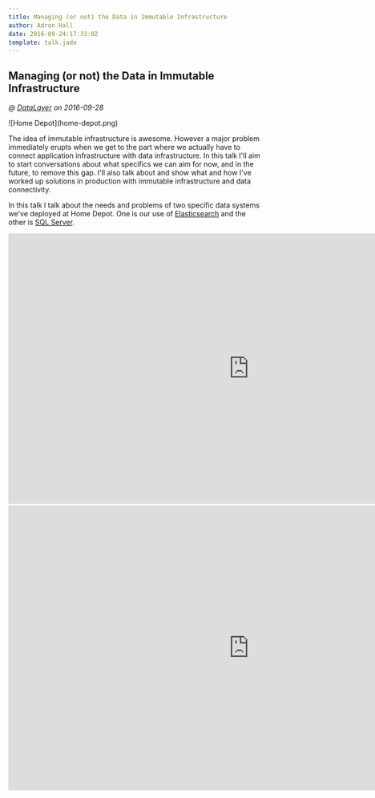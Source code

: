 ```yaml
---
title: Managing (or not) the Data in Immutable Infrastructure
author: Adron Hall
date: 2016-09-24:17:33:02
template: talk.jade
---
```

## Managing (or not) the Data in Immutable Infrastructure
*@ [DataLayer](https://datalayer.com) on 2016-09-28*

<div class="image float-right">
    ![Home Depot](home-depot.png)
</div>

The idea of immutable infrastructure is awesome. However a major problem immediately erupts when we get to the part where we actually have to connect application infrastructure with data infrastructure. In this talk I'll aim to start conversations about what specifics we can aim for now, and in the future, to remove this gap. I'll also talk about and show what and how I've worked up solutions in production with immutable infrastructure and data connectivity.

In this talk I talk about the needs and problems of two specific data systems we've deployed at Home Depot. One is our use of [Elasticsearch](https://www.elastic.co/products/elasticsearch) and the other is [SQL Server](https://www.microsoft.com/en-us/cloud-platform/sql-server).

<iframe width="960" height="540" src="https://www.youtube.com/embed/9LRNdbj041Q?list=PLcENCb4ZF_mzk-jqgEFTBXRTU9zhD471J&amp;showinfo=0" frameborder="0" allowfullscreen></iframe>

<iframe src="https://docs.google.com/presentation/d/1VhWQeNUrxZB5CVN1C1RALUigC-ayr5ZMitl10W5mHcY/embed?start=false&loop=false&delayms=3000" frameborder="0" width="960" height="569" allowfullscreen="true" mozallowfullscreen="true" webkitallowfullscreen="true"></iframe>
